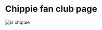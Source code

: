# Chippie fan club page

<img src="https://images.unsplash.com/photo-1532275672750-588761c76ae8?ixlib=rb-4.0.3&ixid=MnwxMjA3fDB8MHxzZWFyY2h8NHx8amFjayUyMHJ1c3NlbHxlbnwwfHwwfHw%3D&auto=format&fit=crop&w=100&q=60" alt="is chippie" title="Chippie liefde" />
